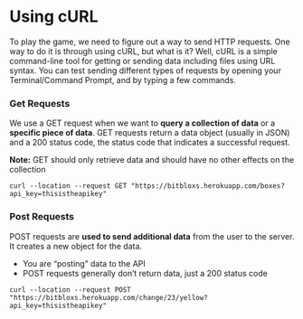 <!--title={Using cURL}-->

<!--badges={Web Development:10}-->

# Using cURL

To play the game, we need to figure out a way to send HTTP requests. One way to do it is through using cURL, but what is it? Well, cURL is a simple command-line tool for getting or sending data including files using URL syntax. You can test sending different types of requests by opening your Terminal/Command Prompt, and by typing a few commands.

### Get Requests

We use a GET request when we want to **query a collection of data** or a **specific piece of data**. GET requests return a data object (usually in JSON) and a 200 status code, the status code that indicates a successful request. 

**Note:** GET should only retrieve data and should have no other effects on the collection

```
curl --location --request GET "https://bitbloxs.herokuapp.com/boxes?api_key=thisistheapikey"
```

### Post Requests

POST requests are **used to send additional data** from the user to the server. It creates a new object for the data.

* You are “posting” data to the API
* POST requests generally don’t return data, just a 200 status code

```
curl --location --request POST "https://bitbloxs.herokuapp.com/change/23/yellow?api_key=thisistheapikey"
```

